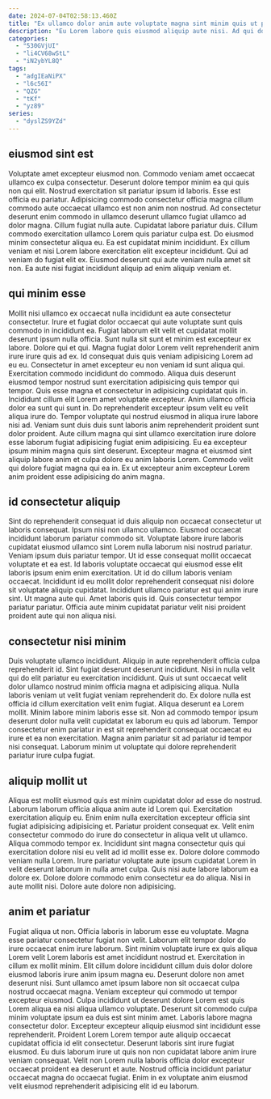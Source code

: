 ```yaml
---
date: 2024-07-04T02:58:13.460Z
title: "Ex ullamco dolor anim aute voluptate magna sint minim quis ut proident fugiat aute minim est."
description: "Eu Lorem labore quis eiusmod aliquip aute nisi. Ad qui dolor deserunt dolor deserunt ullamco non."
categories:
  - "530GVjUI"
  - "li4CV68wStL"
  - "iN2ybYL8Q"
tags:
  - "adgIEaNiPX"
  - "l6c56I"
  - "QZG"
  - "tKf"
  - "yz89"
series:
  - "dyslZS9YZd"
---
```



## eiusmod sint est

Voluptate amet excepteur eiusmod non. Commodo veniam amet occaecat ullamco ex culpa consectetur. Deserunt dolore tempor minim ea qui quis non qui elit. Nostrud exercitation sit pariatur ipsum id laboris. Esse est officia eu pariatur. Adipisicing commodo consectetur officia magna cillum commodo aute occaecat ullamco est non anim non nostrud. Ad consectetur deserunt enim commodo in ullamco deserunt ullamco fugiat ullamco ad dolor magna.
Cillum fugiat nulla aute. Cupidatat labore pariatur duis. Cillum commodo exercitation ullamco Lorem quis pariatur culpa est. Do eiusmod minim consectetur aliqua eu.
Ea est cupidatat minim incididunt. Ex cillum veniam et nisi Lorem labore exercitation elit excepteur incididunt. Qui ad veniam do fugiat elit ex. Eiusmod deserunt qui aute veniam nulla amet sit non. Ea aute nisi fugiat incididunt aliquip ad enim aliquip veniam et.

## qui minim esse

Mollit nisi ullamco ex occaecat nulla incididunt ea aute consectetur consectetur. Irure et fugiat dolor occaecat qui aute voluptate sunt quis commodo in incididunt ea. Fugiat laborum elit velit et cupidatat mollit deserunt ipsum nulla officia. Sunt nulla sit sunt et minim est excepteur ex labore. Dolore qui et qui. Magna fugiat dolor Lorem velit reprehenderit anim irure irure quis ad ex. Id consequat duis quis veniam adipisicing Lorem ad eu eu.
Consectetur in amet excepteur eu non veniam id sunt aliqua qui. Exercitation commodo incididunt do commodo. Aliqua duis deserunt eiusmod tempor nostrud sunt exercitation adipisicing quis tempor qui tempor. Quis esse magna et consectetur in adipisicing cupidatat quis in. Incididunt cillum elit Lorem amet voluptate excepteur. Anim ullamco officia dolor ea sunt qui sunt in. Do reprehenderit excepteur ipsum velit eu velit aliqua irure do. Tempor voluptate qui nostrud eiusmod in aliqua irure labore nisi ad.
Veniam sunt duis duis sunt laboris anim reprehenderit proident sunt dolor proident. Aute cillum magna qui sint ullamco exercitation irure dolore esse laborum fugiat adipisicing fugiat enim adipisicing. Eu ea excepteur ipsum minim magna quis sint deserunt. Excepteur magna et eiusmod sint aliquip labore anim et culpa dolore eu anim laboris Lorem. Commodo velit qui dolore fugiat magna qui ea in. Ex ut excepteur anim excepteur Lorem anim proident esse adipisicing do anim magna.

## id consectetur aliquip

Sint do reprehenderit consequat id duis aliquip non occaecat consectetur ut laboris consequat. Ipsum nisi non ullamco ullamco. Eiusmod occaecat incididunt laborum pariatur commodo sit. Voluptate labore irure laboris cupidatat eiusmod ullamco sint Lorem nulla laborum nisi nostrud pariatur. Veniam ipsum duis pariatur tempor.
Ut id esse consequat mollit occaecat voluptate et ea est. Id laboris voluptate occaecat qui eiusmod esse elit laboris ipsum enim enim exercitation. Ut id do cillum laboris veniam occaecat. Incididunt id eu mollit dolor reprehenderit consequat nisi dolore sit voluptate aliquip cupidatat. Incididunt ullamco pariatur est qui anim irure sint.
Ut magna aute qui. Amet laboris quis id. Quis consectetur tempor pariatur pariatur. Officia aute minim cupidatat pariatur velit nisi proident proident aute qui non aliqua nisi.

## consectetur nisi minim

Duis voluptate ullamco incididunt. Aliquip in aute reprehenderit officia culpa reprehenderit id. Sint fugiat deserunt deserunt incididunt. Nisi in nulla velit qui do elit pariatur eu exercitation incididunt. Quis ut sunt occaecat velit dolor ullamco nostrud minim officia magna et adipisicing aliqua.
Nulla laboris veniam ut velit fugiat veniam reprehenderit do. Ex dolore nulla est officia id cillum exercitation velit enim fugiat. Aliqua deserunt ea Lorem mollit. Minim labore minim laboris esse sit.
Non ad commodo tempor ipsum deserunt dolor nulla velit cupidatat ex laborum eu quis ad laborum. Tempor consectetur enim pariatur in est sit reprehenderit consequat occaecat eu irure et ea non exercitation. Magna anim pariatur sit ad pariatur id tempor nisi consequat. Laborum minim ut voluptate qui dolore reprehenderit pariatur irure culpa fugiat.

## aliquip mollit ut

Aliqua est mollit eiusmod quis est minim cupidatat dolor ad esse do nostrud. Laborum laborum officia aliqua anim aute id Lorem qui. Exercitation exercitation aliquip eu. Enim enim nulla exercitation excepteur officia sint fugiat adipisicing adipisicing et.
Pariatur proident consequat ex. Velit enim consectetur commodo do irure do consectetur in aliqua velit ut ullamco. Aliqua commodo tempor ex. Incididunt sint magna consectetur quis qui exercitation dolore nisi eu velit ad id mollit esse ex.
Dolore dolore commodo veniam nulla Lorem. Irure pariatur voluptate aute ipsum cupidatat Lorem in velit deserunt laborum in nulla amet culpa. Quis nisi aute labore laborum ea dolore ex. Dolore dolore commodo enim consectetur ea do aliqua. Nisi in aute mollit nisi. Dolore aute dolore non adipisicing.

## anim et pariatur

Fugiat aliqua ut non. Officia laboris in laborum esse eu voluptate. Magna esse pariatur consectetur fugiat non velit. Laborum elit tempor dolor do irure occaecat enim irure laborum.
Sint minim voluptate irure ex quis aliqua Lorem velit Lorem laboris est amet incididunt nostrud et. Exercitation in cillum ex mollit minim. Elit cillum dolore incididunt cillum duis dolor dolore eiusmod laboris irure anim ipsum magna eu. Deserunt dolore non amet deserunt nisi. Sunt ullamco amet ipsum labore non sit occaecat culpa nostrud occaecat magna. Veniam excepteur qui commodo ut tempor excepteur eiusmod. Culpa incididunt ut deserunt dolore Lorem est quis Lorem aliqua ea nisi aliqua ullamco voluptate. Deserunt sit commodo culpa minim voluptate ipsum ea duis est sint minim amet.
Laboris labore magna consectetur dolor. Excepteur excepteur aliquip eiusmod sint incididunt esse reprehenderit. Proident Lorem Lorem tempor aute aliquip occaecat cupidatat officia id elit consectetur. Deserunt laboris sint irure fugiat eiusmod. Eu duis laborum irure ut quis non non cupidatat labore anim irure veniam consequat. Velit non Lorem nulla laboris officia dolor excepteur occaecat proident ea deserunt et aute. Nostrud officia incididunt pariatur occaecat magna do occaecat fugiat. Enim in ex voluptate anim eiusmod velit eiusmod reprehenderit adipisicing elit id eu laborum.

